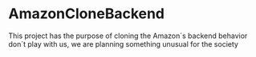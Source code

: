 # AmazonCloneBackend
This project has the purpose of cloning the Amazon´s backend behavior
don´t play with us, we are planning something unusual for the society

